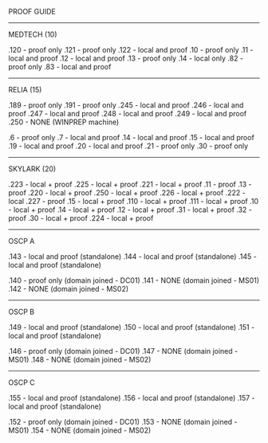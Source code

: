 
PROOF GUIDE

-------------------------------------------

MEDTECH (10)

.120 - proof only
.121 - proof only
.122 - local and proof
.10 - proof only
.11 - local and proof 
.12 - local and proof 
.13 - proof only
.14 - local only 
.82 - proof only
.83 - local and proof 

-------------------------------------------

RELIA (15)

.189 - proof only
.191 - proof only
.245 - local and proof
.246 - local and proof
.247 - local and proof
.248 - local and proof
.249 - local and proof
.250 - NONE (WINPREP machine)

.6 - proof only
.7 - local and proof
.14 - local and proof 
.15 - local and proof
.19 - local and proof
.20 - local and proof
.21 - proof only
.30 - proof only

-------------------------------------------

SKYLARK (20)

.223 - local + proof
.225 - local + proof
.221 - local + proof
.11 - proof
.13 - proof
.220  - local + proof
.250  - local + proof
.226 - local + proof
.222 - local
.227 - proof
.15 - local + proof
.110 - local + proof 
.111 - local + proof 
.10 - local  + proof
.14 - local  + proof
.12 - local + proof
.31 - local + proof
.32 - proof
.30 - local + proof
.224 - local +  proof

-------------------------------------------

OSCP A

.143 - local and proof (standalone)
.144 - local and proof (standalone)
.145 - local and proof (standalone)

.140 - proof only (domain joined - DC01)
.141 - NONE (domain joined - MS01)
.142 - NONE (domain joined - MS02)

-------------------------------------------

OSCP B

.149 - local and proof (standalone)
.150 - local and proof (standalone)
.151 - local and proof (standalone)

.146 - proof only (domain joined - DC01)
.147 - NONE (domain joined - MS01)
.148 - NONE (domain joined - MS02)

-------------------------------------------

OSCP C

.155 - local and proof (standalone)
.156 - local and proof (standalone)
.157 - local and proof (standalone)

.152 - proof only (domain joined - DC01)
.153 - NONE (domain joined - MS01)
.154 - NONE (domain joined - MS02)

